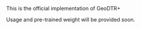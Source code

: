 This is the official implementation of GeoDTR+

Usage and pre-trained weight will be provided soon.
